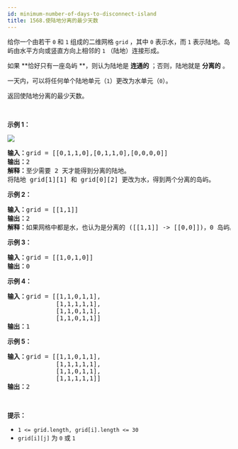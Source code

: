 ```yaml
---
id: minimum-number-of-days-to-disconnect-island
title: 1568.使陆地分离的最少天数
---
```

给你一个由若干 <code>0</code> 和 <code>1</code> 组成的二维网格 <code>grid</code> ，其中 <code>0</code> 表示水，而 <code>1</code> 表示陆地。岛屿由水平方向或竖直方向上相邻的 <code>1</code> （陆地）连接形成。

如果 **恰好只有一座岛屿 **，则认为陆地是 **连通的** ；否则，陆地就是 **分离的** 。

一天内，可以将任何单个陆地单元（<code>1</code>）更改为水单元（<code>0</code>）。

返回使陆地分离的最少天数。

 

**示例 1：**

**![](https://assets.leetcode-cn.com/aliyun-lc-upload/uploads/2020/08/30/1926_island.png)**


<pre><strong>输入：</strong>grid = [[0,1,1,0],[0,1,1,0],[0,0,0,0]]<br/><strong>输出：</strong>2<br/><strong>解释：</strong>至少需要 2 天才能得到分离的陆地。<br/>将陆地 grid[1][1] 和 grid[0][2] 更改为水，得到两个分离的岛屿。<br/></pre>

**示例 2：**


<pre><strong>输入：</strong>grid = [[1,1]]<br/><strong>输出：</strong>2<br/><strong>解释：</strong>如果网格中都是水，也认为是分离的 ([[1,1]] -&gt; [[0,0]])，0 岛屿。<br/></pre>

**示例 3：**


<pre><strong>输入：</strong>grid = [[1,0,1,0]]<br/><strong>输出：</strong>0<br/></pre>

**示例 4：**


<pre><strong>输入：</strong>grid = [[1,1,0,1,1],<br/>             [1,1,1,1,1],<br/>             [1,1,0,1,1],<br/>             [1,1,0,1,1]]<br/><strong>输出：</strong>1<br/></pre>

**示例 5：**


<pre><strong>输入：</strong>grid = [[1,1,0,1,1],<br/>             [1,1,1,1,1],<br/>             [1,1,0,1,1],<br/>             [1,1,1,1,1]]<br/><strong>输出：</strong>2<br/></pre>

 

**提示：**


- <code>1 &lt;= grid.length, grid[i].length &lt;= 30</code>
- <code>grid[i][j]</code> 为 <code>0</code> 或 <code>1</code>
